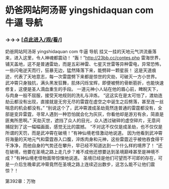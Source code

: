 # 奶爸网站阿汤哥 yingshidaquan com 牛逼 导航

### →→→ <a href="http://3t3e.com/index.html">[点此进入/观/看/]</a>

奶爸网站阿汤哥 yingshidaquan com 牛逼 导航
挂又一挂的天地元气洪流垂落来，进入这里，令人神魂都震动！
    “轰！”http://23bb.cc/contes.php
    雷海世界，铺天盖地，这不是普通雷劫，而是五彩神雷、七星灭世雷等异种雷电，异常恐怖，一些闪电逆天而行，狂暴无边，猛然降落下来，能劈碎一颗星辰！
    这是天道痕迹，代表了天地意志，每一次雷霆劈下来都是惊世的灾劫，可破灭一方小世界。
    武冲霄只身独抗，满头黑发狂舞，肌体闪烁宝辉，即便被劈的骨断筋折，也能快速修复，这便是圣人滴血重生的手段。
    一道元神小人站在他的眉心前，睥睨天下，与肉身一般不屈服，接受天地规则的洗礼与淬炼。
    “这这实在是太可怕了，渡劫连劫云都没有出现，直接就是无穷无尽的雷霆在虚空之中诞生之后劈落，甚至连一丝喘息的机会都没有。”
    “别说这个了，武冲霄渡成圣劫竟然连普通的雷霆都没有，全部是变异雷霆，寻常人遇到一种恐怕就会化为灰灰，你看他却是游刃有余，简直是匪夷所思啊。”
    天劫灭世，遮挡了众人的目光，众人透过破碎的虚空碎片，无意间捕捉到了这一幅幅画面，感觉无比的震撼。
    “不对这不仅仅是成圣劫，也不仅仅是所谓的天罚，而是武冲霄在破境！”有神仙境老怪激动地说道。
    因为他看到武冲霄将海量的天地元气和雷霆吞入口腹，淬炼肉身和元神，这些雷霆近乎被他吞食得干干净净，而他自身的气势还在攀升，早已经不知道达到一个什么样的境界了！
    “还在破境，他要在圣境之路上走几步？难不成他还想要达到圣境巅峰甚至是神境不成？”有神仙境老怪物面带惊悚地说道。
    圣境已经是他们可望而不可即的存在，可是一介后生晚辈武冲霄竟然在圣境之路上连续迈出数步，这怎么能不让他们震惊？！

第392章：万物
